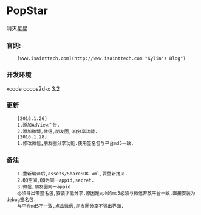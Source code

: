 # PopStar
消灭星星
### 官网:
		[www.isainttech.com](http://www.isainttech.com "Kylin's Blog")
### 开发环境
xcode cocos2d-x 3.2
### 更新
		[2016.1.26]
		1.添加AdView广告.
		2.添加微博,微信,朋友圈,QQ分享功能.
		[2016.1.28]
		1.修改微信,朋友圈分享功能.使用签名包与平台md5一致.
### 备注
		1.重新编译后,assets/ShareSDK.xml,要重新拷贝.
		2.QQ空间,QQ为同一appid,secret.
		3.微信,朋友圈同一appid.
		必须导出带签名包,安装才能分享.原因是apk的md5必须与微信开放平台一致.直接安装为debug签名包.
		与平台md5不一致,点击微信,朋友圈分享不弹出界面.